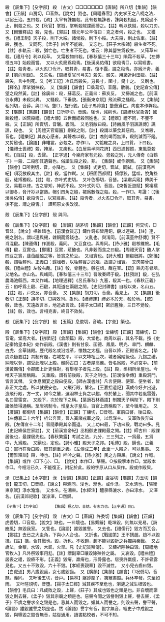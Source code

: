 <!-- { "loadSidebar": true } -->
殺	【辰集下】【殳字部】	殺	〔古文〕□□□□□□□【唐韻】所八切【集韻】【韻會】【正韻】山戛切，□音煞。【說文】戮也。【周禮春官】內史掌王之八柄之法，以詔王治。五曰殺。【疏】太宰有誅無殺。此有殺無誅者，誅與殺相因，見爲過不止，則殺之也。又【秋官】掌戮，掌斬殺賊諜而搏之。【註】斬以鈇鉞，殺以刀刃。　又【爾雅釋詁】殺，克也。【郭註】隱元年公羊傳曰：克之者何，殺之也。　又獲也。【禮王制】天子殺，則下大綏。諸侯殺，則下小綏。大夫殺，則止佐車。【註】殺，獲也。　又同死。【孟子】凶年不能殺。　又忘也。【莊子大宗師】殺生者不死。【註】李軌云：殺，猶亡也。亡生者不死也。崔云：除其營生爲殺生。　又薙草曰殺。【禮月令】利以殺草。　又霜殺物曰殺。【春秋僖三十三年】隕霜不殺草。【左傳桓五年】始殺而嘗。　又以火炙簡爲殺靑。【後漢吳佑傳】欲殺靑□，以寫經書。【註】殺靑者，以火炙□令汗，取其靑，易書，復不蠹，謂之殺靑。亦爲汗靑，義見【劉向別錄】。　又矢名。【周禮夏官司弓矢】殺矢、鍭矢，用諸近射田獵。【註】殺矢，言中則死。又【考工記】冶氏爲殺矢，刃長寸，圍寸，鋌十之。　又刷也。【釋名】摩挲猶抹殺。　又【集韻】【韻會】□桑葛切，音薩。散貌。【史記倉公傳】望之殺然黃。【註】徐廣曰：殺，蘇葛反。正義曰：蘇亥反。　又掃滅之也。【前漢谷永傳】未殺災異。　又騷殺，下垂貌。【張衡東京賦】飛流蘇之騷殺。　又【集韻】私列切，音薛。與□同。蹩□，旋行貌。【莊子馬蹄篇】蹩躠爲仁。向崔本作弊殺。　又【廣韻】【集韻】【韻會】□所界切，音鎩。降也，減削也。【周禮秋官象胥】國新殺禮，凶荒殺禮。【禮大傳】五世而緦殺同姓也。又【禮器】禮不同，不豐不殺。又【正韻】所賣切，音曬。義同。　又毛羽敝曰殺。【詩豳風予羽譙譙傳】譙譙，殺也。　又【周禮天官瘍醫】劀殺之劑。【註】殺謂以藥食其惡肉。　又噍殺，音也。【禮樂記】其哀心感者，其聲噍以殺。【註】噍則竭而無澤，殺則減而不隆。　又剪縫也。【論語】非帷裳，必殺之。亦作□。　又韜屍之具，上曰質，下曰殺。【儀禮士喪禮】殺，掩足。　又疾也。【白居易半開花詩】西日憑輕照，東風莫殺吹。【自註】殺，去聲。　【正字通】今樂府家有元殺、旁殺之別，元人傳奇《白鶴子》一殺、二殺卽其遺聲也。俗讀生殺之殺，非。　【集韻】或作閷煞。　又【集韻】【韻會】□所例切，音。亦降也。　又【集韻】式吏切，音試。同弑。【前漢高帝紀】項羽放殺其主。【註】殺，當作弑。又【班固西都賦】掎僄狡，猛噬，脫角挫脰，徒搏獨殺。【註】殺，亦叶式吏切。　又叶色櫛切，音瑟。【梁肅兵箴】傳美干戈，易載以律。古之睿知，神武不殺。又叶式列切，音設。【束皙近遊賦】繫複襦以御冬，脅汗衫以當熱。帽引四角之縫，裙爲數條之殺。殺，一作□。考證：〔【後漢吳佑傳】欲殺靑□，以寫經書。【註】殺靑者，以火炙□令汗，取其靑，易書，後不蠹，謂之殺靑。〕　謹照原文後改復。 

殼	【辰集下】【殳字部】	殼	與同。

殽	【辰集下】【殳字部】	殽	【唐韻】胡茅切【集韻】【韻會】【正韻】何交切，□音爻。【說文】相雜錯也。【前漢食貨志】鑄作錢布皆用銅，殽以連錫。【註】連，錫之別名。謂以連與錫，雜銅而爲錢也。　又亂也。與淆同。【前漢董仲舒傳】賢不肖混殽。【陳遵傳】作溷殽，義同。　又豆食也。與肴同。【詩小雅】殽核維旅。【毛傳】殽，豆實也。【鄭箋】豆實，葅醢也。凡非穀而食之曰殽。【周禮天官】醢人掌四豆之實，韭葅醯醢之等，皆實之於豆。　又俎實也。【詩大雅】爾殽旣將。【鄭箋】殽，謂牲體也。正義曰：歸俎者，以牲體實之於俎，故謂之俎實。　又肉帶骨曰殽。【禮曲禮】左殽右胾。【註】殽，骨體也。殽在俎，胾在豆。【疏】熟肉有骨俎。　又地名。亦山名。與崤同。【春秋僖三十三年】晉敗秦師于殽。【杜預註】殽，在弘農澠池縣西。本又作崤。【地理通釋】《呂氏春秋》九塞，殽其一也。《春秋正義》云：俗呼爲土殽、石殽，其阨道在兩殽之閒。【史記封禪書】自殽以東，名山五。【註】殽，戸交反，亦音豪。　又【集韻】胡刀切，音豪。義見上。　又【集韻】後敎切【正韻】胡孝切，□與效同。象也。【禮禮運】禮必本於天，殽於地。【疏】殽，效也。天遠故言本，地近故言效。【揚子太□經】密於腥臊，三日不覺殽。【註】殽，效也。言相克害，終日不效矣。

殾	【辰集下】【殳字部】	殾	【玉篇】息俊切，音峻。【字彙】築也。

殿	【辰集下】【殳字部】	殿	【唐韻】【集韻】【韻會】堂練切【正韻】蕩練切，□音電。堂高大者。【初學記】《倉頡篇》殿，大堂也。商周以前，其名不載。按《史記秦始皇本紀》始作前殿。《漢書》則有甘泉、函德、鳳凰、明光、臯門、麒麟、白虎、金華諸殿。歷代殿名或沿或革，惟魏之太極，自晉以降，正殿皆名之。【摯虞決疑要註】其制有陛，右墄左平。平以文塼相亞次，墄者爲階級也。九錫之禮，納陛以登，謂受此陛以上殿。顏師古曰：古者屋高嚴。皆名爲殿，不必宮中。【前漢黃霸傳】令郡國上計吏條對，有舉孝子者先上殿。【註】殿，丞相所坐屋也。今唯天子宸居稱殿。　又重殿。謂有前後殿，天子之制也。【前漢佞幸傳】重殿洞門，皆言其僭。　又休息閑宴之殿曰便殿。【師古漢書註】凡言便殿、便室、便坐者，皆非正大之處，所以就便安也。　又飛行殿，輦名。【王嘉拾遺記】漢成帝好夕出遊，造飛行殿，方一丈，如今之輦，選羽林士負之以趨，帝於輦上，聞其中若風雷聲，名曰雲雷宮。　又殿下，次於陛下之稱。【葉適石林燕語】制獨天子稱陛下，殿下則諸侯皆得通稱。至唐初制令，惟皇太子皇后，百官上疏稱殿下，至今循用之。　又【廣韻】都甸切【集韻】【韻會】【正韻】丁練切，□音唸。軍前曰啓，後曰殿。【左傳襄二十六年】析公奔晉，晉人寘諸戎車之殿，以爲謀主。　又軍敗後奔曰殿。【左傳宣十二年】晉隨季殿其卒而退。　又上功曰最，下功曰殿，戰功曰多。見【史記絳侯世家註】。又【前漢宣帝紀】丞相御史課殿最之閒。【註】師古曰：殿課居後也，最課居先也。【春秋繁露】考試之法，九分，三三列之，一爲最，五爲中，九爲殿。　又鎭也，定也。【詩小雅】殿天子之邦。【毛傳】殿，鎭也。正義曰：軍行在後曰殿，取其鎭重之義。【左傳成二年】此車一人殿之，可以集事。　又【爾雅釋訓】殿，呻也。【註】呻吟之聲。【詩小雅】民之方殿屎。【說文】作唸。【集韻】或作〈□下心〉、□。　【說文】本作□，擊聲。○按殿擊本作□，堂殿本作□。今相沿已久，不能復正，附記於此。殿的字原从口从屎作。殿或作殿屎。

渌	【巳集上】【水字部】	淥	【唐韻】【集韻】【正韻】盧谷切【廣韻】力玉切【韻會】龍玉切，□音祿。【說文】與漉同。浚也，滲也。或作淥。　又水淸也。【張衡東京賦】淥水澹澹。　又水名，在湘東。【水經注】醴泉縣漉水，亦曰淥水。　又澤名。【前漢郊祀歌】淫淥澤，□然歸。

	【子集下】【力字部】		【集韻】極乙切，音姞。有志力也。【正字通】同□。

毀	【辰集下】【殳字部】	毀	〔古文〕□【唐韻】許委切【集韻】【韻會】【正韻】虎委切，□音燬。【說文】缺也。一曰壞也。【易繫辭】乾坤毀，則無以見易。【詩豳風】無毀我室。　又訾也。【論語】誰毀誰譽。　又去也。【禮儒行】毀方而瓦合。【鄭註】去已之大圭角，下與小人合也。　又折也。【戰國策】王不搆趙。趙不以毀搆。【註】搆，合其戰也。毀，折也。不收趙，趙不能以毀折之兵獨與秦戰。　又占歲法，金穰，水毀，木飢，火旱。見【史記貨殖傳】。　又禱祈除殃曰毀。【周禮地官牧人】凡外祭毀事用尨。【註】謂副辜□禳毀除殃咎之屬。　又哀毀。【禮曲禮】居喪之禮，毀瘠不形。【正義】毀瘠，羸瘠也，形骨露也。居喪許羸瘦，不許骨露見也。又五十不致毀，六十不毀。【孝經喪親章】毀不滅性。　又小兒去齒曰毀。【白虎通】男八歲毀齒，女七歲毀齒。　又【廣韻】【集韻】【韻會】□况僞切，音齂。義同。　又叶後五切，音戸。【易林】臏詐龎子，夷竈盡毀。兵休卒發，矢至如雨。　又叶暄規切，音墮。【揚子太□經】減其疾不至危也，瀏漣之減生根毀也。　【韻會】毛氏曰：凡成敗之毀，上聲，《莊子》其成也毀也之類是也。非自壞而隳毀之則去聲，《孟子》毀其宗廟之類是也。惡聲令聞之毀譽則毀上聲，譽去聲，《孟子》不虞之譽求全之毀是也。忌其人而毀之，媚其人而譽之，則毀去聲，譽平聲，《論語》誰毀誰譽之類是也。然《論語》譽字有音，毀字無音，經史子中成毀之毀，與隳毀之毀皆無音，姑從通用。讀書點校者，不可不知。

